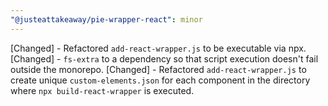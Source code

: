 ```yaml
---
"@justeattakeaway/pie-wrapper-react": minor
---
```


[Changed] - Refactored `add-react-wrapper.js` to be executable via npx.
[Changed] - `fs-extra` to a dependency so that script execution doesn't fail outside the monorepo.
[Changed] - Refactored `add-react-wrapper.js` to create unique `custom-elements.json` for each component in the directory where `npx build-react-wrapper` is executed.